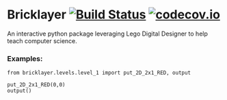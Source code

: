 # Bricklayer [![Build Status](https://travis-ci.org/cbrentharris/bricklayer.svg?branch=master)](https://travis-ci.org/cbrentharris/bricklayer) [![codecov.io](https://codecov.io/github/cbrentharris/bricklayer/coverage.svg?branch=master)](https://codecov.io/github/cbrentharris/bricklayer?branch=master)

An interactive python package leveraging Lego Digital Designer to help teach computer science.

### Examples:

```
from bricklayer.levels.level_1 import put_2D_2x1_RED, output

put_2D_2x1_RED(0,0)
output()
```
